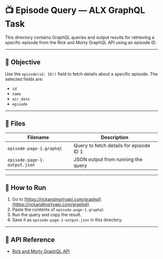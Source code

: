 # 📺 Episode Query — ALX GraphQL Task

This directory contains GraphQL queries and output results for retrieving a specific episode from the Rick and Morty GraphQL API using an episode ID.

---

## 🧠 Objective

Use the `episode(id: ID!)` field to fetch details about a specific episode. The selected fields are:

- `id`
- `name`
- `air_date`
- `episode`

---

## 📂 Files

| Filename                     | Description                             |
| ---------------------------- | --------------------------------------- |
| `episode-page-1.graphql`     | Query to fetch details for episode ID 1 |
| `episode-page-1-output.json` | JSON output from running the query      |

---

## 🚀 How to Run

1. Go to [https://rickandmortyapi.com/graphql](https://rickandmortyapi.com/graphql)
2. Paste the contents of `episode-page-1.graphql`
3. Run the query and copy the result.
4. Save it as `episode-page-1-output.json` in this directory.

---

## 🔗 API Reference

- [Rick and Morty GraphQL API](https://rickandmortyapi.com/graphql)
